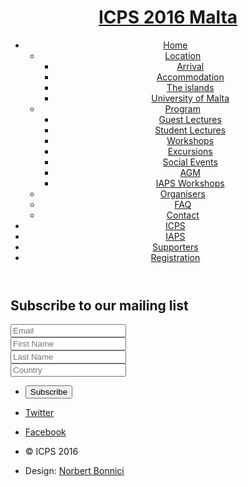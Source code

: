 <header id="header" class="skel-layers-fixed">

# [ICPS 2016 <span>Malta</span>](index.html)

<nav id="nav">

*   [Home](index.html)
    *   [Location](location/index.html)
        *   [Arrival](location/arrival.html)
        *   [Accommodation](location/accommodation.html)
        *   [The islands](location/malta.html)
        *   [University of Malta](location/uom.html)
    *   [Program](program/index.html)
        *   [Guest Lectures](program/guests.html)
        *   [Student Lectures](program/students.html)
        *   [Workshops](program/workshops.html)
        *   [Excursions](program/excursions.html)
        *   [Social Events](program/events.html)
        *   [AGM](program/agm.html)
        *   [IAPS Workshops](program/iaps.html)
    *   [Organisers](organisers.html)
    *   [FAQ](faq.html)
    *   [Contact](contact.html)
*   [ICPS](icps.html)
*   [IAPS](iaps.html)
*   [Supporters](supporters.html)
*   [Registration](registration.html)

</nav>

</header>

<article id="main">

<section class="wrapper style3 special container 75%">

<div class="content" id="mc_embed_signup">

<form action="//icps2016.us10.list-manage.com/subscribe/post?u=7db02eb1fc2555bfece4ef025&amp;id=bd146e4877" method="post" id="mc-embedded-subscribe-form" name="mc-embedded-subscribe-form" class="validate" target="_blank" novalidate="">

<div id="mc_embed_signup_scroll">

## Subscribe to our mailing list

<div class="row 500%">

<div class="12u"><input value="" name="EMAIL" class="required email" id="mce-EMAIL" placeholder="Email" type="email"></div>

</div>

<div class="row 50%">

<div class="6u 12u(mobile)"><input value="" name="FNAME" class="" id="mce-FNAME" placeholder="First Name" type="text"></div>

<div class="6u 12u(mobile)"><input value="" name="LNAME" class="" id="mce-LNAME" placeholder="Last Name" type="text"></div>

</div>

<div class="row 50%">

<div class="12u"><input value="" name="COUNTRY" class="" id="mce-COUNTRY" placeholder="Country" type="text"></div>

</div>

<div style="position: absolute; left: -5000px;"><input name="b_7db02eb1fc2555bfece4ef025_bd146e4877" tabindex="-1" value="" type="text"></div>

<div class="row">

<div class="12u">

*   <input value="Subscribe" name="subscribe" id="mc-embedded-subscribe" class="special" type="submit">

</div>

</div>

</div>

</form>

</div>

</section>

</article>

<footer id="footer">

*   [<span class="label">Twitter</span>](https://twitter.com/icps2016)
*   [<span class="label">Facebook</span>](https://facebook.com/icps2016)

*   © ICPS 2016
*   Design: [Norbert Bonnici](http://norbert.bonnici.co)

</footer>